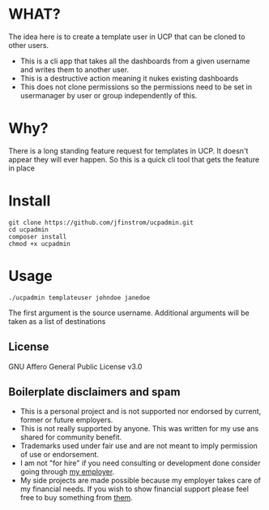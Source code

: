 # WHAT?

The idea here is to create a template user in UCP that can be cloned to other users.

-   This is a cli app that takes all the dashboards from a given username and writes them to another user.
-   This is a destructive action meaning it nukes existing dashboards
-   This does not clone permissions so the permissions need to be set in usermanager by user or group independently of this.

# Why?

There is a long standing feature request for templates in UCP. It doesn't appear they will ever happen. So this is a quick cli tool that gets the feature in place

# Install

```
git clone https://github.com/jfinstrom/ucpadmin.git
cd ucpadmin
composer install
chmod +x ucpadmin
```

# Usage

```
./ucpadmin templateuser johndoe janedoe
```

The first argument is the source username. Additional arguments will be taken as a list of destinations

## License

GNU Affero General Public License v3.0

## Boilerplate disclaimers and spam

-   This is a personal project and is not supported nor endorsed by current, former or future employers.
-   This is not really supported by anyone. This was written for my use ans shared for community benefit.
-   Trademarks used under fair use and are not meant to imply permission of use or endorsement.
-   I am not "for hire" if you need consulting or development done consider going through [my employer](https://www.clearlyip.com/consulting/).
-   My side projects are made possible because my employer takes care of my financial needs. If you wish to show financial support please feel free to buy something from [them](https://www.clearlyip.com/products/).
